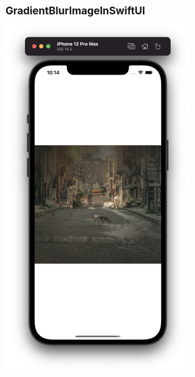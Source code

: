 # GradientBlurImageInSwiftUI

![](https://github.com/ram4ik/GradientBlurImageInSwiftUI/blob/main/GradientBlurImageInSwiftUI/Assets.xcassets/Screenshot%202021-08-18%20at%2022.14.15.imageset/Screenshot%202021-08-18%20at%2022.14.15.png)
